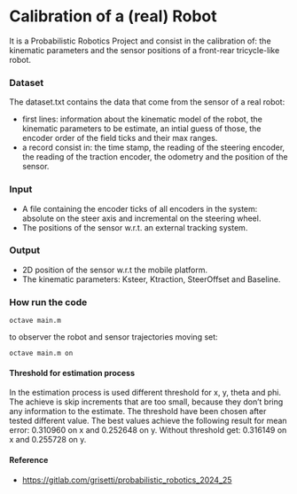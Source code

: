# Calibration of a (real) Robot
It is a Probabilistic Robotics Project and consist in the calibration of: the kinematic parameters and the sensor positions of a front-rear tricycle-like robot.

### Dataset
The dataset.txt contains the data that come from the sensor of a real robot:
- first lines: information about the kinematic model of the robot, the kinematic parameters to be estimate, an intial guess of those, the encoder order of the field ticks and their max ranges.
- a record consist in: the time stamp, the reading of the steering encoder, the reading of the traction encoder, the odometry and the position of the sensor.

### Input
- A file containing the encoder ticks of all encoders in the system: absolute on the steer axis and incremental on the steering wheel.
- The positions of the sensor w.r.t. an external tracking system.

### Output
- 2D position of the sensor w.r.t the mobile platform.
- The kinematic parameters: Ksteer, Ktraction, SteerOffset and Baseline.

### How run the code
```shell
octave main.m
```
to observer the robot and sensor trajectories moving set:
```shell
octave main.m on
```

#### Threshold for estimation process
In the estimation process is used different threshold for x, y, theta and phi. The achieve is skip increments that are too small, because they don’t bring any information to the estimate. The threshold have been chosen after tested different value. The best values achieve the following result for mean error: 0.310960 on x and 0.252648 on y. Without threshold get: 0.316149 on x and 0.255728 on y.

#### Reference
- https://gitlab.com/grisetti/probabilistic_robotics_2024_25
